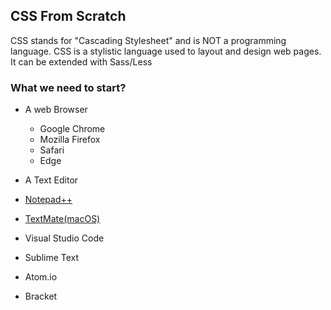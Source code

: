## CSS From Scratch

CSS stands for "Cascading Stylesheet" and is NOT a programming language. CSS is a stylistic language used to layout and design web pages. It can be extended with Sass/Less

### What we need to start?

- A web Browser
  - Google Chrome
  - Mozilla Firefox
  - Safari
  - Edge
 
 - A Text Editor
  - [Notepad++](https://notepad-plus-plus.org/downloads/)
  - [TextMate(macOS)](https://macromates.com/)
  - Visual Studio Code
  - Sublime Text
  - Atom.io
  - Bracket
